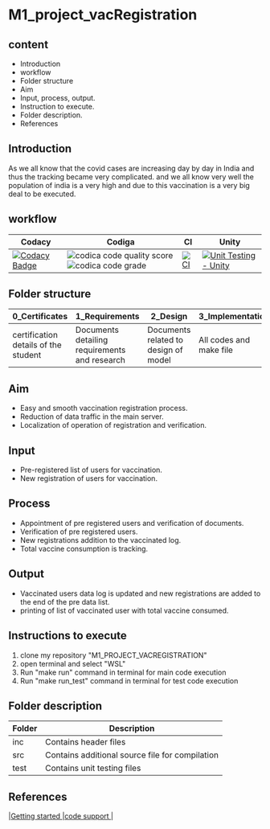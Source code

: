 # M1_project_vacRegistration
## content
* Introduction
* workflow
* Folder structure
* Aim
* Input, process, output.
* Instruction to execute.
* Folder description.
* References

## Introduction
As we all know that the covid cases are increasing day by day in India and thus the tracking became very complicated. and we all know very well the population of india is a very high and due to this vaccination is a very big deal to be executed.

## workflow 
| Codacy | Codiga | CI | Unity |
| --- | --- | --- | --- |
|[![Codacy Badge](https://app.codacy.com/project/badge/Grade/8f714b3f43564efb9d2fca62de1d50f0)](https://www.codacy.com/gh/divyanshsaxena521/M1_project_vacRegistration/dashboard?utm_source=github.com&amp;utm_medium=referral&amp;utm_content=divyanshsaxena521/M1_project_vacRegistration&amp;utm_campaign=Badge_Grade)|![codica code quality score](https://api.codiga.io/project/30942/score/svg)![codica code grade](https://api.codiga.io/project/30942/status/svg)|[![CI](https://github.com/divyanshsaxena521/M1_project_vacRegistration/actions/workflows/main.yml/badge.svg)](https://github.com/divyanshsaxena521/M1_project_vacRegistration/actions/workflows/main.yml)  |[![Unit Testing - Unity](https://github.com/divyanshsaxena521/M1_project_vacRegistration/actions/workflows/unity.yml/badge.svg)](https://github.com/divyanshsaxena521/M1_project_vacRegistration/actions/workflows/unity.yml)|

## Folder structure
| 0_Certificates | 1_Requirements | 2_Design | 3_Implementation | 4_TestplanAndOutput | 5_Report | 6_ImagesAndVideos | 7_Others |
| --- | --- | --- | --- | --- | --- | --- | --- |
| certification details of the student | Documents detailing requirements and research | Documents related to design of model | All codes and make file | test plans with requirements | summary of all the folders | screenshots of working projects | refrences and supporting documents |

## Aim
* Easy and smooth vaccination registration process.
* Reduction of data traffic in the main server.
* Localization of operation of registration and verification.
## Input
* Pre-registered list of users for vaccination.
* New registration of users for vaccination.
## Process
* Appointment of pre registered users and verification of documents.
* Verification of pre registered users.
* New registrations addition to the vaccinated log.
* Total vaccine consumption is tracking.
## Output
* Vaccinated users data log is updated and new registrations are added to the end of the pre data list.
* printing of list of vaccinated user with total vaccine consumed.

 ## Instructions to execute
1. clone my repository "M1_PROJECT_VACREGISTRATION"
2. open terminal and select "WSL"
3. Run "make run" command in terminal for main code execution
4. Run "make run_test" command in terminal for test code execution

## Folder description
| Folder | Description |
| --- | --- |
| inc | Contains header files |
| src | Contains additional source file for compilation |
| test | Contains unit testing files 


## References
|[Getting started ](https://youtu.be/ddYg9wd4BD0)|[code support ](https://www.upgrad.com/blog/c-projects-on-github-for-programmers/)|
